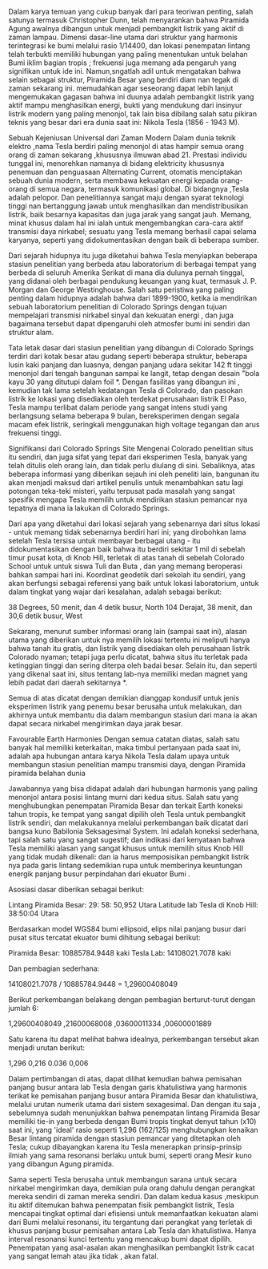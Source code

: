Dalam karya temuan yang cukup banyak dari para teoriwan penting, salah satunya termasuk Christopher Dunn, telah menyarankan bahwa Piramida Agung awalnya dibangun untuk menjadi pembangkit listrik yang aktif di zaman lampau.  Dimensi dasar-line utama dari struktur yang harmonis terintegrasi ke bumi melalui rasio 1/14400, dan lokasi penempatan lintang telah terbukti memiliki hubungan yang paling menentukan untuk belahan Bumi  iklim bagian tropis ; frekuensi juga memang ada pengaruh yang signifikan untuk ide ini.
Namun,sngatlah adil untuk mengatakan bahwa selain sebagai struktur, Piramida Besar yang berdiri diam nan tegak di zaman sekarang ini. memudahkan agar seseorang dapat lebih lanjut mengemukakan gagasan bahwa  ini duunya adalah pembangkit listrik yang aktif mampu menghasilkan energi, bukti yang mendukung  dari insinyur listrik modern yang paling menonjol, tak lain bisa dibilang salah satu pikiran teknis yang besar dari era dunia saat ini: Nikola Tesla (1856 - 1943 M).

Sebuah Kejeniusan Universal dari Zaman Modern
Dalam dunia teknik elektro ,nama Tesla berdiri paling menonjol di atas hampir semua orang orang di zaman sekarang ,khususnya ilmuwan abad 21. Prestasi individu tunggal ini, menorehkan namanya di bidang elektricity khususnya penemuan dan penguasaan Alternating Current, otomatis menciptakan sebuah dunia modern, serta membawa kekuatan energi kepada orang-orang di semua negara, termasuk komunikasi global. Di bidangnya ,Tesla adalah pelopor. Dan penelitiannya sangat maju dengan syarat teknologi tinggi nan bertanggung jawab untuk menghasilkan dan mendistribusikan listrik, baik besarnya kapasitas dan juga jarak yang sangat jauh. Memang, minat khusus dalam hal ini ialah untuk mengembangkan cara-cara aktif transmisi daya nirkabel; sesuatu yang Tesla memang berhasil capai selama karyanya, seperti yang didokumentasikan dengan baik di beberapa sumber.

Dari sejarah hidupnya itu juga diketahui bahwa Tesla menyiapkan beberapa stasiun penelitian yang berbeda atau laboratorium di berbagai tempat yang berbeda di seluruh Amerika Serikat di mana dia dulunya pernah  tinggal, yang didanai oleh berbagai pendukung keuangan yang kuat, termasuk J. P. Morgan dan George Westinghouse. Salah satu peristiwa yang paling penting dalam hidupnya adalah bahwa dari 1899-1900, ketika ia mendirikan sebuah laboratorium penelitian di Colorado Springs dengan tujuan mempelajari transmisi nirkabel sinyal dan kekuatan energi , dan juga bagaimana tersebut dapat dipengaruhi oleh atmosfer bumi ini sendiri dan struktur alam.


Tata letak dasar dari stasiun penelitian yang dibangun di Colorado Springs terdiri dari kotak besar atau gudang seperti beberapa struktur, beberapa lusin kaki panjang dan luasnya, dengan panjang udara sekitar 142 ft tinggi menonjol dari tengah bangunan sampai ke langit, tetap dengan desain "bola kayu 30 yang ditutupi dalam foil *. Dengan fasilitas yang dibangun ini , kemudian tak lama setelah kedatangan Tesla di Colorado, dan pasokan listrik ke lokasi yang disediakan oleh terdekat perusahaan listrik El Paso, Tesla mampu  terlibat dalam periode yang sangat intens studi yang berlangsung selama beberapa 9 bulan, bereksperimen dengan segala macam efek listrik, seringkali menggunakan high voltage tegangan dan arus frekuensi tinggi.

Signifikansi dari Colorado Springs Site
Mengenai Colorado penelitian situs itu sendiri, dan juga sifat yang tepat dari eksperimen Tesla, banyak yang telah ditulis oleh orang lain, dan tidak perlu diulang di sini. Sebaliknya,  atas beberapa informasi yang diberikan sejauh ini oleh peneliti lain, bangunan itu akan menjadi maksud dari artikel penulis  untuk menambahkan  satu lagi potongan teka-teki misteri, yaitu terpusat pada masalah yang sangat spesifik mengapa Tesla memilih untuk mendirikan stasiun pemancar nya tepatnya di mana ia lakukan di Colorado Springs.

Dari apa yang diketahui dari lokasi sejarah yang sebenarnya dari situs lokasi - untuk memang tidak sebenarnya berdiri hari ini; yang dirobohkan lama setelah Tesla tersisa untuk membayar berbagai utang - itu didokumentasikan dengan baik bahwa itu berdiri sekitar 1 mil di sebelah timur pusat kota, di Knob Hill, terletak di atas tanah di sebelah Colorado School untuk untuk siswa Tuli dan Buta , dan yang memang beroperasi bahkan sampai hari ini. Koordinat geodetik dari sekolah itu sendiri, yang akan berfungsi sebagai referensi yang baik untuk lokasi laboratorium, untuk dalam tingkat yang wajar dari kesalahan, adalah sebagai berikut:


38 Degrees, 50 menit, dan 4 detik busur, North
104 Derajat, 38 menit, dan 30,6 detik busur, West

Sekarang, menurut sumber informasi orang lain (sampai saat ini), alasan utama yang diberikan untuk nya memilih lokasi tertentu ini meliputi hanya bahwa tanah itu gratis, dan listrik yang disediakan oleh perusahaan listrik Colorado nyaman; tetapi juga perlu dicatat, bahwa situs itu terletak pada ketinggian tinggi dan sering diterpa oleh badai besar. Selain itu, dan seperti yang dikenal saat ini, situs tentang lab-nya memiliki medan magnet yang lebih padat dari daerah sekitarnya *.

Semua di atas dicatat dengan demikian dianggap kondusif untuk jenis eksperimen listrik yang penemu besar berusaha untuk melakukan, dan akhirnya untuk membantu dia dalam membangun stasiun dari mana ia akan dapat secara nirkabel mengirimkan daya jarak besar.


Favourable Earth Harmonies
Dengan semua catatan diatas, salah satu banyak hal memiliki keterkaitan, maka timbul pertanyaan pada saat ini,  adalah apa hubungan antara karya Nikola Tesla dalam upaya untuk membangun stasiun penelitian mampu transmisi daya, dengan Piramida piramida belahan dunia

Jawabannya yang bisa didapat adalah dari hubungan harmonis yang paling menonjol antara posisi lintang murni dari kedua situs. Salah satu yang menghubungkan penempatan Piramida Besar dan terkait Earth koneksi tahun tropis, ke tempat yang sangat dipilih oleh Tesla untuk pembangkit listrik sendiri, dan melakukannya melalui perkembangan baik dicatat dari bangsa kuno Babilonia Seksagesimal System. Ini adalah koneksi sederhana, tapi salah satu yang sangat sugestif; dan indikasi dari kenyataan bahwa Tesla memiliki alasan yang sangat khusus untuk memilih situs Knob Hill yang tidak mudah dikenali: dan ia harus memposisikan pembangkit listrik nya pada garis lintang sedemikian rupa untuk memberinya keuntungan energik panjang busur perpindahan dari ekuator Bumi .


Asosiasi dasar diberikan sebagai berikut:

Lintang Piramida Besar: 29: 58: 50,952 Utara
Latitude lab Tesla di Knob Hill: 38:50:04 Utara


Berdasarkan model WGS84 bumi ellipsoid, elips nilai panjang busur dari pusat situs tercatat ekuator bumi dihitung sebagai berikut:

Piramida Besar: 10885784.9448 kaki
Tesla Lab: 14108021.7078 kaki

Dan pembagian sederhana:

14108021.7078 / 10885784.9448 = 1,29600408049


Berikut perkembangan belakang dengan pembagian berturut-turut dengan jumlah 6:

1,29600408049
,21600068008
,03600011334
,00600001889


Satu karena itu dapat melihat bahwa idealnya, perkembangan tersebut akan menjadi urutan berikut:

1,296
0,216
0.036
0,006


Dalam pertimbangan di atas, dapat dilihat kemudian bahwa pemisahan panjang busur antara lab Tesla dengan garis khatulistiwa yang harmonis terikat ke pemisahan panjang busur antara Piramida Besar dan khatulistiwa, melalui urutan numerik utama dari sistem sexagesimal. Dan dengan itu saja , sebelumnya sudah menunjukkan bahwa penempatan lintang Piramida Besar memiliki tie-in yang berbeda dengan Bumi tropis tingkat denyut tahun (x10) saat ini, yang 'ideal' rasio seperti 1,296 (162/125) menghubungkan kenaikan Besar lintang piramida dengan  stasiun pemancar yang ditetapkan oleh Tesla; cukup dibayangkan karena itu Tesla menerapkan prinsip-prinsip ilmiah yang sama resonansi berlaku untuk bumi, seperti orang Mesir kuno yang dibangun Agung piramida.

Sama seperti Tesla berusaha untuk membangun sarana untuk secara nirkabel mengirimkan daya, demikian pula orang dahulu dengan perangkat mereka sendiri di zaman mereka sendiri. Dan dalam kedua kasus ,meskipun itu aktif ditemukan bahwa penempatan fisik pembangkit listrik, Tesla mencapai tingkat optimal dari efisiensi untuk memanfaatkan kekuatan alami dari Bumi melalui resonansi, itu tergantung dari perangkat yang terletak di khusus panjang busur pemisahan antara Lab Tesla dan khatulistiwa. Hanya interval resonansi kunci tertentu yang mencakup bumi dapat dipilih. Penempatan yang asal-asalan akan menghasilkan pembangkit listrik cacat yang sangat lemah atau jika tidak , akan fatal.
